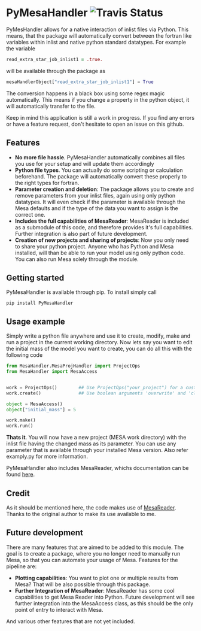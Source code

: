 # PyMesaHandler ![Travis Status](https://travis-ci.org/muma7490/PyMesaHandler.svg?branch=master)
PyMesHandler allows for a native interaction of inlist
files via Python. This means, that the package will
automatically convert between the fortran like variables
within inlist and native python standard datatypes. For
example the variable
```fortran
read_extra_star_job_inlist1 = .true.
```
will be available through the package as
```python
mesaHandlerObject["read_extra_star_job_inlist1"] = True
```

The conversion happens in a black box using some regex
magic automatically. This means if you change a property
in the python object, it will automatically transfer to
the file.

Keep in mind this application is still a work in progress.
If you find any errors or have a feature request, don't
hesitate to open an issue on this github.

## Features
- **No more file hassle**. PyMesaHandler automatically
combines all files you use for your setup and will
update them accordingly
- **Python file types**. You can actually do some scripting
or calculation beforehand. The package will automatically
convert these properly to the right types for fortran.
- **Parameter creation and deletion**: The package allows you to create
and remove parameters from your inlist files, again using only python
datatypes. It will even check if the parameter is available through
the Mesa defaults and if the type of the data you want to assign is the
correct one.
- **Includes the full capabilities of MesaReader**: MesaReader is
included as a submodule of this code, and therefore provides it's full
capabilities. Further integration is also part of future development.
- **Creation of new projects and sharing of projects**: Now you only need to share your python
project. Anyone who has Python and Mesa installed, will than be able to
run your model using only python code. You can also run Mesa solely through the module.
## Getting started
PyMesaHandler is available through pip. To install simply
call
```
pip install PyMesaHandler
```
## Usage example
Simply write a python file anywhere and 
use it to create, modify, make and run a project in the current working 
directory. Now lets say you want to edit the initial mass of the model
you want to create, you can do all this with the following code
```python
from MesaHandler.MesaProjHandler import ProjectOps
from MesaHandler import MesaAccess


work = ProjectOps()        ## Use ProjectOps("your_project") for a custom project name  
work.create()              ## Use boolean arguments 'overwrite' and 'clean' to work on existing projects

object = MesaAccess()
object["initial_mass"] = 5

work.make()
work.run()
```
**Thats it**. You will now have a new project (MESA work directory) with the inlist file having the
changed mass as its parameter. You can use any parameter that is
available through your installed Mesa version.
Also refer examply.py for more information.

PyMesaHandler also includes MesaReader, whichs documentation can be
found [here](https://wmwolf.github.io/py_mesa_reader/).

## Credit

As it should be mentioned here, the code makes use of
[MesaReader](https://github.com/wmwolf/py_mesa_reader). Thanks to
the original author to make its use available to me.

## Future development
There are many features that are aimed to be added to this
module. The goal is to create a package, where you no
longer need to manually run Mesa, so that you can automate
your usage of Mesa. Features for the pipeline are:

- **Plotting capabilities**: You want to plot one
or multiple results from Mesa? That will be also possible
through this package.
- **Further Integration of MesaReader**: MesaReader has some cool
capabilities to get Mesa Reader into Python. Future development will
see further integration into the MesaAccess class, as this should
be the only point of entry to interact with Mesa.

And various other features that are not yet included.
